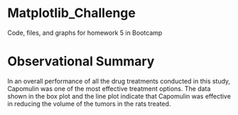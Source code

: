 # Matplotlib_Challenge
Code, files, and graphs for homework 5 in Bootcamp

# Observational Summary

In an overall performance of all the drug treatments conducted in this study, Capomulin was one of the most effective treatment options. The data shown in the box plot and the line plot indicate that Capomulin was effective in reducing the volume of the tumors in the rats treated.
